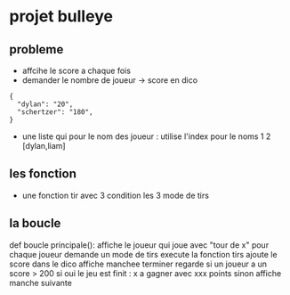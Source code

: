 # projet bulleye

## probleme

- affcihe le score a chaque fois
- demander le nombre de joueur -> score en dico

```
{
  "dylan": "20",
  "schertzer": "180",
}
```

- une liste qui pour le nom des joueur : utilise l'index pour le noms
1      2
[dylan,liam]

## les fonction

- une fonction tir
avec 3 condition
les 3 mode de tirs

## la boucle

def boucle principale():
    affiche le joueur qui joue  avec "tour de x"
    pour chaque joueur
        demande un mode de tirs
        execute la fonction tirs
        ajoute le score dans le dico
    affiche manchee terminer
    regarde si un joueur a un score > 200
    si oui le jeu est finit : x a gagner avec xxx points
    sinon affiche manche suivante
